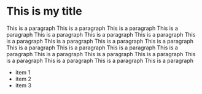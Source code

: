 # This is my title

This is a paragraph This is a paragraph This is a paragraph This is a paragraph This is a paragraph This is a paragraph This is a paragraph This is a paragraph This is a paragraph This is a paragraph 
This is a paragraph This is a paragraph This is a paragraph This is a paragraph This is a paragraph This is a paragraph This is a paragraph This is a paragraph This is a paragraph This is a paragraph This is a paragraph This is a paragraph 


- item 1
- item 2
- item 3
